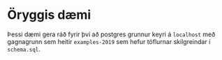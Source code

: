 # Öryggis dæmi

Þessi dæmi gera ráð fyrir því að postgres grunnur keyri á `localhost` með gagnagrunn sem heitir `examples-2019` sem hefur töflurnar skilgreindar í `schema.sql`.
